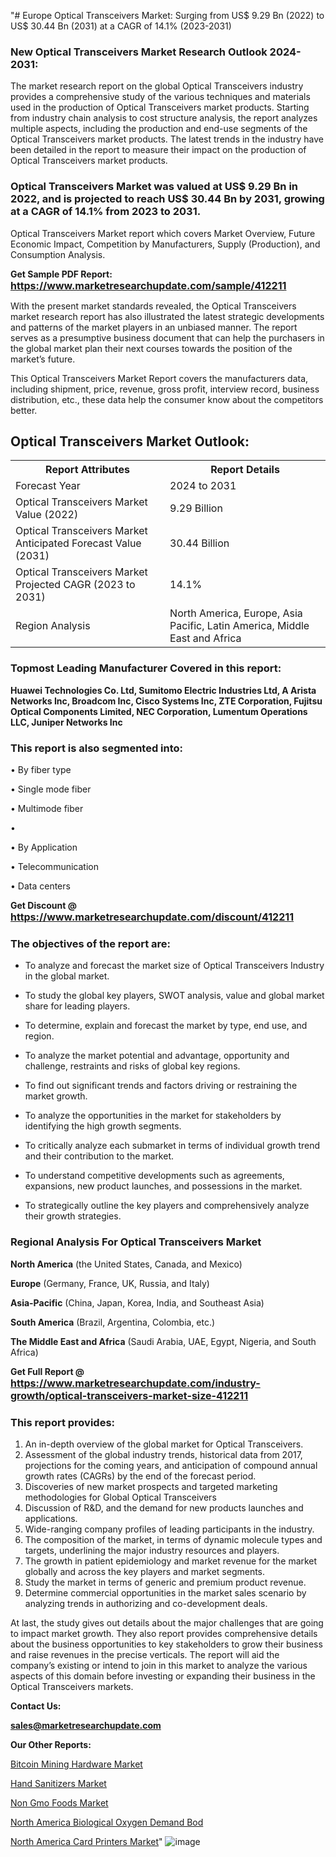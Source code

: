 "# Europe Optical Transceivers Market: Surging from US$ 9.29 Bn (2022) to US$ 30.44 Bn (2031) at a CAGR of 14.1% (2023-2031)

<strong><h3>New Optical Transceivers Market Research Outlook 2024-2031:</h3></strong>

The market research report on the global Optical Transceivers industry provides a comprehensive study of the various techniques and materials used in the production of Optical Transceivers market products. Starting from industry chain analysis to cost structure analysis, the report analyzes multiple aspects, including the production and end-use segments of the Optical Transceivers market products. The latest trends in the industry have been detailed in the report to measure their impact on the production of Optical Transceivers market products.

<strong><h3>Optical Transceivers Market was valued at US$ 9.29 Bn in 2022, and is projected to reach US$ 30.44 Bn by 2031, growing at a CAGR of 14.1% from 2023 to 2031.</h3></strong>

Optical Transceivers Market report which covers Market Overview, Future Economic Impact, Competition by Manufacturers, Supply (Production), and Consumption Analysis.

<strong>Get Sample PDF Report: <a href=https://www.marketresearchupdate.com/sample/412211><font size=3 color=#0000ff>https://www.marketresearchupdate.com/sample/412211</font></a></strong>

With the present market standards revealed, the Optical Transceivers market research report has also illustrated the latest strategic developments and patterns of the market players in an unbiased manner. The report serves as a presumptive business document that can help the purchasers in the global market plan their next courses towards the position of the market’s future.

This Optical Transceivers Market Report covers the manufacturers data, including shipment, price, revenue, gross profit, interview record, business distribution, etc., these data help the consumer know about the competitors better.

<html>
<body>

<h2>Optical Transceivers Market Outlook:</h2>

<table>
  <tr>
    <th>Report Attributes</th>
    <th>Report Details</th>
  </tr>
  <tr>
    <td>Forecast Year</td>
    <td>2024 to 2031</td>
  </tr>
  <tr>
    <td>Optical Transceivers Market Value (2022)</td>
    <td>9.29 Billion</td>
  </tr>
  <tr>
    <td>Optical Transceivers Market Anticipated Forecast Value (2031)</td>
    <td>30.44 Billion</td>
  </tr>
  <tr>
    <td>Optical Transceivers Market Projected CAGR (2023 to 2031)</td>
    <td>14.1%</td>
  </tr>
  <tr>
    <td>Region Analysis</td>
    <td>North America, Europe, Asia Pacific, Latin America, Middle East and Africa</td>
  </tr>
</table>

</body>
</html>

<strong><h3>Topmost Leading Manufacturer Covered in this report:</h3></strong>

<strong>Huawei Technologies Co. Ltd, Sumitomo Electric Industries Ltd, A Arista Networks Inc, Broadcom Inc, Cisco Systems Inc, ZTE Corporation, Fujitsu Optical Components Limited, NEC Corporation, Lumentum Operations LLC, Juniper Networks Inc</strong>

<strong><h3>This report is also segmented into:</h3></strong>

• By fiber type 

• Single mode fiber

• Multimode fiber

• 

• By Application

• Telecommunication

• Data centers

<strong>Get Discount @ <a href=https://www.marketresearchupdate.com/discount/412211><font size=3 color=#0000ff>https://www.marketresearchupdate.com/discount/412211</font></a></strong>

<strong><h3>The objectives of the report are:</h3></strong>

- To analyze and forecast the market size of Optical Transceivers Industry in the global market.

- To study the global key players, SWOT analysis, value and global market share for leading players.

- To determine, explain and forecast the market by type, end use, and region.

- To analyze the market potential and advantage, opportunity and challenge, restraints and risks of global key regions.

- To find out significant trends and factors driving or restraining the market growth.

- To analyze the opportunities in the market for stakeholders by identifying the high growth segments.

- To critically analyze each submarket in terms of individual growth trend and their contribution to the market.

- To understand competitive developments such as agreements, expansions, new product launches, and possessions in the market.

- To strategically outline the key players and comprehensively analyze their growth strategies.

<strong><h3>Regional Analysis For Optical Transceivers Market</h3></strong>

<strong>North America</strong> (the United States, Canada, and Mexico)

<strong>Europe</strong> (Germany, France, UK, Russia, and Italy)

<strong>Asia-Pacific</strong> (China, Japan, Korea, India, and Southeast Asia)

<strong>South America</strong> (Brazil, Argentina, Colombia, etc.)

<strong>The Middle East and Africa</strong> (Saudi Arabia, UAE, Egypt, Nigeria, and South Africa)

<strong>Get Full Report @ <a href=https://www.marketresearchupdate.com/industry-growth/optical-transceivers-market-size-412211><font size=3 color=#0000ff>https://www.marketresearchupdate.com/industry-growth/optical-transceivers-market-size-412211</font></a></strong>

<strong><h3>This report provides:</h3></strong>
<ol>
  <li>An in-depth overview of the global market for Optical Transceivers.</li>
  <li>Assessment of the global industry trends, historical data from 2017, projections for the coming years, and anticipation of compound annual growth rates (CAGRs) by the end of the forecast period.</li>
  <li>Discoveries of new market prospects and targeted marketing methodologies for Global Optical Transceivers</li>
  <li>Discussion of R&amp;D, and the demand for new products launches and applications.</li>
  <li>Wide-ranging company profiles of leading participants in the industry.</li>
  <li>The composition of the market, in terms of dynamic molecule types and targets, underlining the major industry resources and players.</li>
  <li>The growth in patient epidemiology and market revenue for the market globally and across the key players and market segments.</li>
  <li>Study the market in terms of generic and premium product revenue.</li>
  <li>Determine commercial opportunities in the market sales scenario by analyzing trends in authorizing and co-development deals.</li>
</ol>

At last, the study gives out details about the major challenges that are going to impact market growth. They also report provides comprehensive details about the business opportunities to key stakeholders to grow their business and raise revenues in the precise verticals. The report will aid the company’s existing or intend to join in this market to analyze the various aspects of this domain before investing or expanding their business in the Optical Transceivers markets.

<strong>Contact Us:</strong>

<strong>sales@marketresearchupdate.com</strong>

<strong>Our Other Reports:</strong>

<a href=https://www.linkedin.com/pulse/bitcoin-mining-hardware-market-analysis-understanding>Bitcoin Mining Hardware Market</a>

<a href=https://www.linkedin.com/pulse/hand-sanitizers-market-current-business-trends>Hand Sanitizers Market</a>

<a href=https://www.linkedin.com/pulse/non-gmo-foods-market-2023-analysis-growth-drivers-vendors>Non Gmo Foods Market</a>

<a href=https://www.linkedin.com/pulse/north-america-biological-oxygen-demand-bod>North America Biological Oxygen Demand Bod</a>

<a href=https://www.linkedin.com/pulse/north-america-card-printers-market-2023-2030>North America Card Printers Market</a>"
![image](https://github.com/rutujamande/Market-Report-Analysis/assets/158454097/6d0d7ec3-a995-46a1-8f62-b6bd05cf265f)

